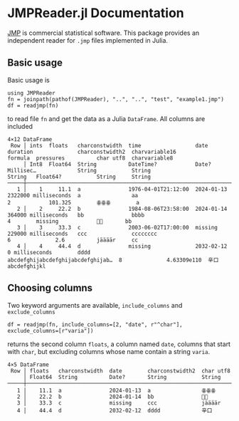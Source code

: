 # JMPReader.jl Documentation

[JMP](https://en.wikipedia.org/wiki/JMP_(statistical_software)) is commercial statistical software.  This package provides an independent reader for `.jmp` files
implemented in Julia.

## Basic usage

Basic usage is
```
using JMPReader
fn = joinpath(pathof(JMPReader), "..", "..", "test", "example1.jmp")
df = readjmp(fn)
```
to read file `fn` and get the data as a Julia `DataFrame`.  All columns are included
```
4×12 DataFrame
 Row │ ints  floats   charconstwidth  time                 date        duration              charconstwidth2  charvariable16                     formula  pressures          char utf8  charvariable8
     │ Int8  Float64  String          DateTime?            Date?       Millisec…             String           String                             String   Float64?           String     String
─────┼────────────────────────────────────────────────────────────────────────────────────────────────────────────────────────────────────────────────────────────────────────────────────────────────
   1 │    1     11.1  a               1976-04-01T21:12:00  2024-01-13  2322000 milliseconds  a                aa                                 2            101.325        ꙮꙮꙮ        a
   2 │    2     22.2  b               1984-08-06T23:58:00  2024-01-14  364000 milliseconds   bb               bbbb                               4        missing            🚴💨       bb
   3 │    3     33.3  c               2003-06-02T17:00:00  missing     229000 milliseconds   ccc              cccccccc                           6              2.6          jäääär     cc
   4 │    4     44.4  d               missing              2032-02-12  0 milliseconds        dddd             abcdefghijabcdefghijabcdefghijab…  8              4.63309e110  辛口       abcdefghijkl
```

## Choosing columns

Two keyword arguments are available, `include_columns` and `exclude_columns`
```
df = readjmp(fn, include_columns=[2, "date", r"^char"], exclude_columns=[r"varia"])
``` 
returns the second column `floats`, a column named `date`, columns that start with `char`,
but excluding columns whose name contain a string `varia`.
```
4×5 DataFrame
 Row │ floats   charconstwidth  date        charconstwidth2  char utf8
     │ Float64  String          Date?       String           String
─────┼─────────────────────────────────────────────────────────────────
   1 │    11.1  a               2024-01-13  a                ꙮꙮꙮ
   2 │    22.2  b               2024-01-14  bb               🚴💨
   3 │    33.3  c               missing     ccc              jäääär
   4 │    44.4  d               2032-02-12  dddd             辛口
```
